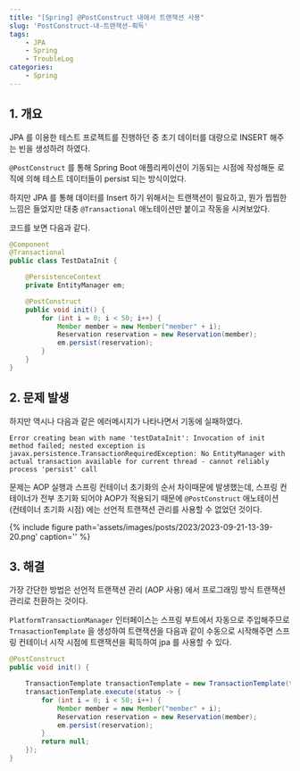 ```yaml
---
title: "[Spring] @PostConstruct 내에서 트랜잭션 사용"
slug: 'PostConstruct-내-트랜잭션-획득'
tags: 
    - JPA
    - Spring
    - TroubleLog
categories:
    - Spring
---
```


## 1. 개요
JPA 를 이용한 테스트 프로젝트를 진행하던 중 초기 데이터를 대량으로 INSERT 해주는 빈을 생성하려 하였다.

`@PostConstruct` 를 통해 Spring Boot 애플리케이션이 기동되는 시점에 작성해둔 로직에 의해 테스트 데이터들이 persist 되는 방식이었다.

하지만 JPA 를 통해 데이터를 Insert 하기 위해서는 트랜잭션이 필요하고, 뭔가 찝찝한 느낌은 들었지만 대충 `@Transactional` 애노테이션만 붙이고 작동을 시켜보았다.

코드를 보면 다음과 같다.

```java
@Component
@Transactional
public class TestDataInit {

    @PersistenceContext
    private EntityManager em;

    @PostConstruct
    public void init() {
        for (int i = 0; i < 50; i++) {
            Member member = new Member("member" + i);
            Reservation reservation = new Reservation(member);
            em.persist(reservation);
        }
    }
}
```

## 2. 문제 발생
하지만 역시나 다음과 같은 에러메시지가 나타나면서 기동에 실패하였다.

```text
Error creating bean with name 'testDataInit': Invocation of init method failed; nested exception is javax.persistence.TransactionRequiredException: No EntityManager with actual transaction available for current thread - cannot reliably process 'persist' call
```

문제는 AOP 실행과 스프링 컨테이너 초기화의 순서 차이때문에 발생했는데, 스프링 컨테이너가 전부 초기화 되어야 AOP가 적용되기 때문에 `@PostConstruct` 애노테이션 (컨테이너 초기화 시점) 에는 선언적 트랜잭션 관리를 사용할 수 없었던 것이다.


{% include figure path='assets/images/posts/2023/2023-09-21-13-39-20.png' caption='' %}


## 3. 해결

가장 간단한 방법은 선언적 트랜잭션 관리 (AOP 사용) 에서 프로그래밍 방식 트랜잭션 관리로 전환하는 것이다.

`PlatformTransactionManager` 인터페이스는 스프링 부트에서 자동으로 주입해주므로 `TrnasactionTemplate` 을 생성하여 트랜잭션을 다음과 같이 수동으로 시작해주면 스프링 컨테이너 시작 시점에 트랜잭션을 획득하여 jpa 를 사용할 수 있다.

```java
@PostConstruct
public void init() {

    TransactionTemplate transactionTemplate = new TransactionTemplate(transactionManager);
    transactionTemplate.execute(status -> {
        for (int i = 0; i < 50; i++) {
            Member member = new Member("member" + i);
            Reservation reservation = new Reservation(member);
            em.persist(reservation);
        }
        return null;
    });
}
```

